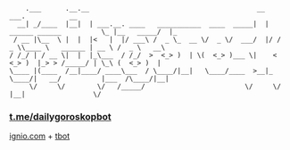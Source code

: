 ```
    .___      .__.__                                          __                         ___.           __   
  __| _/____  |__|  | ___.__. ____   ___________  ____  _____|  | ______ ______          \_ |__   _____/  |_ 
 / __ |\__  \ |  |  |<   |  |/ ___\ /  _ \_  __ \/  _ \/  ___/  |/ /  _ \\____ \   ______ | __ \ /  _ \   __\
/ /_/ | / __ \|  |  |_\___  / /_/  >  <_> )  | \(  <_> )___ \|    <  <_> )  |_> > /_____/ | \_\ (  <_> )  |  
\____ |(____  /__|____/ ____\___  / \____/|__|   \____/____  >__|_ \____/|   __/          |___  /\____/|__|  
     \/     \/        \/   /_____/                         \/     \/     |__|                 \/            
```
### [t.me/dailygoroskopbot](https://t.me/dailygoroskopbot) 
[ignio.com](https://ignio.com) + [tbot](https://github.com/yanzay/tbot) <br />
